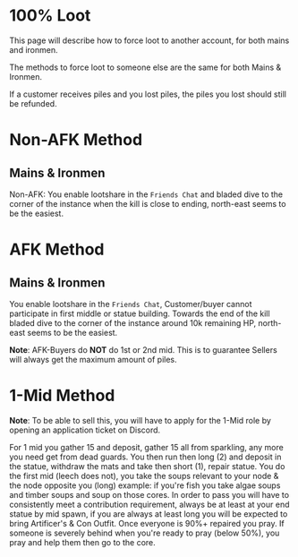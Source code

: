 # 100% Loot
This page will describe how to force loot to another account, for both mains and ironmen. 

The methods to force loot to someone else are the same for both Mains & Ironmen.

If a customer receives piles and you lost piles, the piles you lost should still be refunded.

# Non-AFK Method
## Mains & Ironmen
Non-AFK: You enable lootshare in the `Friends Chat` and bladed dive to the corner of the instance when the kill is close to ending, north-east seems to be the easiest.

# AFK Method
## Mains & Ironmen
You enable lootshare in the `Friends Chat`, Customer/buyer cannot participate in first middle or statue building. Towards the end of the kill bladed dive to the corner of the instance around 10k remaining HP, north-east seems to be the easiest.

__Note__: AFK-Buyers do **NOT** do 1st or 2nd mid. This is to guarantee Sellers will always get the maximum amount of piles.

# 1-Mid Method
__Note__: To be able to sell this, you will have to apply for the 1-Mid role by opening an application ticket on Discord.

For 1 mid you gather 15 and deposit, gather 15 all from sparkling, any more you need get from dead guards. You then run then long (2) and deposit in the statue, withdraw the mats and take then short (1), repair statue. You do the first mid (leech does not), you take the soups relevant to your node & the node opposite you (long) example: if you're fish you take algae soups and timber soups and soup on those cores. In order to pass you will have to consistently meet a contribution requirement, always be at least at your end statue by mid spawn, if you are always at least long you will be expected to bring Artificer's & Con Outfit. Once everyone is 90%+ repaired you pray. If someone is severely behind when you're ready to pray (below 50%), you pray and help them then go to the core.
